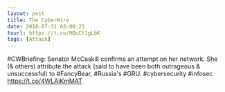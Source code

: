 ```yaml
---
layout: post
title: The CyberWire
date: 2018-07-31 03:00:21
tourl: https://t.co/HQuCt1gLbK
tags: [Attack]
---
```

#CWBriefing: Senator McCaskill confirms an attempt on her network. She (&amp; others) attribute the attack (said to have been both outrageous &amp; unsuccessful) to #FancyBear, #Russia's #GRU. #cybersecurity #infosec https://t.co/4WLAiKmMAT